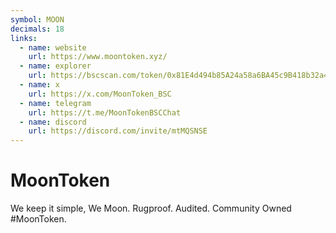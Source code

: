 ```yaml
---
symbol: MOON
decimals: 18
links:
  - name: website
    url: https://www.moontoken.xyz/
  - name: explorer
    url: https://bscscan.com/token/0x81E4d494b85A24a58a6BA45c9B418b32a4E039de
  - name: x
    url: https://x.com/MoonToken_BSC
  - name: telegram
    url: https://t.me/MoonTokenBSCChat
  - name: discord
    url: https://discord.com/invite/mtMQSNSE
---
```


# MoonToken

We keep it simple, We Moon. Rugproof. Audited. Community Owned #MoonToken.
